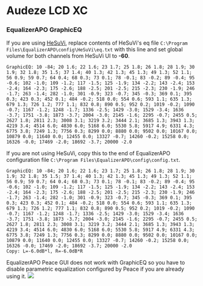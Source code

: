 # Audeze LCD XC
### EqualizerAPO GraphicEQ
If you are using [HeSuVi](https://sourceforge.net/projects/hesuvi/), replace contents of HeSuVi's eq file `C:\Program Files\EqualizerAPO\config\HeSuVi\eq.txt` with this line and set global volume for both channels from HeSuVi UI to **-60**.
```
GraphicEQ: 10 -84; 20 1.6; 22 1.6; 23 1.7; 25 1.8; 26 1.8; 28 1.9; 30 1.9; 32 1.8; 35 1.5; 37 1.4; 40 1.3; 42 1.3; 45 1.3; 49 1.3; 52 1.1; 56 0.9; 59 0.7; 64 0.4; 68 0.3; 73 0.1; 78 -0.1; 83 -0.2; 89 -0.4; 95 -0.6; 102 -1.0; 109 -1.2; 117 -1.5; 125 -1.9; 134 -2.2; 143 -2.4; 153 -2.4; 164 -2.3; 175 -2.6; 188 -2.5; 201 -2.5; 215 -2.3; 230 -1.9; 246 -1.7; 263 -1.4; 282 -1.0; 301 -0.9; 323 -0.7; 345 -0.3; 369 0.1; 395 0.3; 423 0.3; 452 0.1; 484 -0.2; 518 0.0; 554 0.6; 593 1.1; 635 1.3; 679 1.3; 726 1.2; 777 1.1; 832 0.8; 890 0.5; 952 0.2; 1019 -0.2; 1090 -0.7; 1167 -1.2; 1248 -1.7; 1336 -2.5; 1429 -3.0; 1529 -3.4; 1636 -3.7; 1751 -3.8; 1873 -3.7; 2004 -3.0; 2145 -1.6; 2295 -0.7; 2455 0.5; 2627 1.8; 2811 2.3; 3008 3.1; 3219 3.2; 3444 2.1; 3685 1.3; 3943 1.3; 4219 3.4; 4514 6.0; 4830 6.0; 5168 6.0; 5530 5.8; 5917 4.9; 6331 4.3; 6775 3.8; 7249 1.3; 7756 0.3; 8299 0.0; 8880 0.0; 9502 0.0; 10167 0.0; 10879 0.0; 11640 0.0; 12455 0.0; 13327 -0.7; 14260 -0.2; 15258 0.0; 16326 -0.0; 17469 -2.0; 18692 -3.7; 20000 -2.0
```
If you are not using HeSuVi, copy this to the end of EqualizerAPO configuration file `C:\Program Files\EqualizerAPO\config\config.txt`.
```
GraphicEQ: 10 -84; 20 1.6; 22 1.6; 23 1.7; 25 1.8; 26 1.8; 28 1.9; 30 1.9; 32 1.8; 35 1.5; 37 1.4; 40 1.3; 42 1.3; 45 1.3; 49 1.3; 52 1.1; 56 0.9; 59 0.7; 64 0.4; 68 0.3; 73 0.1; 78 -0.1; 83 -0.2; 89 -0.4; 95 -0.6; 102 -1.0; 109 -1.2; 117 -1.5; 125 -1.9; 134 -2.2; 143 -2.4; 153 -2.4; 164 -2.3; 175 -2.6; 188 -2.5; 201 -2.5; 215 -2.3; 230 -1.9; 246 -1.7; 263 -1.4; 282 -1.0; 301 -0.9; 323 -0.7; 345 -0.3; 369 0.1; 395 0.3; 423 0.3; 452 0.1; 484 -0.2; 518 0.0; 554 0.6; 593 1.1; 635 1.3; 679 1.3; 726 1.2; 777 1.1; 832 0.8; 890 0.5; 952 0.2; 1019 -0.2; 1090 -0.7; 1167 -1.2; 1248 -1.7; 1336 -2.5; 1429 -3.0; 1529 -3.4; 1636 -3.7; 1751 -3.8; 1873 -3.7; 2004 -3.0; 2145 -1.6; 2295 -0.7; 2455 0.5; 2627 1.8; 2811 2.3; 3008 3.1; 3219 3.2; 3444 2.1; 3685 1.3; 3943 1.3; 4219 3.4; 4514 6.0; 4830 6.0; 5168 6.0; 5530 5.8; 5917 4.9; 6331 4.3; 6775 3.8; 7249 1.3; 7756 0.3; 8299 0.0; 8880 0.0; 9502 0.0; 10167 0.0; 10879 0.0; 11640 0.0; 12455 0.0; 13327 -0.7; 14260 -0.2; 15258 0.0; 16326 -0.0; 17469 -2.0; 18692 -3.7; 20000 -2.0
Copy: L=-6.0dB*l, R=-6.0dB*R
```
EqualizerAPO Peace GUI does not work with GraphicEQ so you have to disable parametric equalization configured by Peace if you are already using it.
![](https://raw.githubusercontent.com/jaakkopasanen/AutoEq/master/results/Innerfidelity%202017/innerfidelity/onear/Audeze%20LCD%20XC/Audeze%20LCD%20XC.png)
